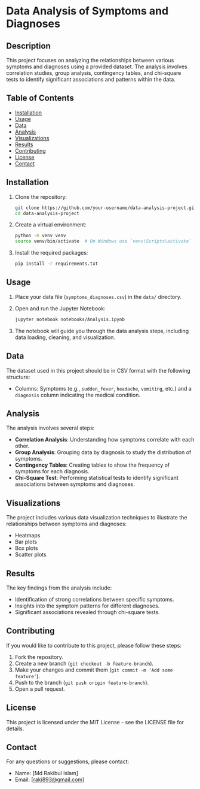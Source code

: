# Data Analysis of Symptoms and Diagnoses

## Description
This project focuses on analyzing the relationships between various symptoms and diagnoses using a provided dataset. The analysis involves correlation studies, group analysis, contingency tables, and chi-square tests to identify significant associations and patterns within the data.

## Table of Contents
- [Installation](#installation)
- [Usage](#usage)
- [Data](#data)
- [Analysis](#analysis)
- [Visualizations](#visualizations)
- [Results](#results)
- [Contributing](#contributing)
- [License](#license)
- [Contact](#contact)


## Installation

1. Clone the repository:
    ```bash
    git clone https://github.com/your-username/data-analysis-project.git
    cd data-analysis-project
    ```

2. Create a virtual environment:
    ```bash
    python -m venv venv
    source venv/bin/activate  # On Windows use `venv\Scripts\activate`
    ```

3. Install the required packages:
    ```bash
    pip install -r requirements.txt
    ```

## Usage

1. Place your data file (`symptoms_diagnoses.csv`) in the `data/` directory.

2. Open and run the Jupyter Notebook:
    ```bash
    jupyter notebook notebooks/Analysis.ipynb
    ```

3. The notebook will guide you through the data analysis steps, including data loading, cleaning, and visualization.

## Data
The dataset used in this project should be in CSV format with the following structure:
- Columns: Symptoms (e.g., `sudden_fever`, `headache`, `vomiting`, etc.) and a `diagnosis` column indicating the medical condition.

## Analysis
The analysis involves several steps:
- **Correlation Analysis**: Understanding how symptoms correlate with each other.
- **Group Analysis**: Grouping data by diagnosis to study the distribution of symptoms.
- **Contingency Tables**: Creating tables to show the frequency of symptoms for each diagnosis.
- **Chi-Square Test**: Performing statistical tests to identify significant associations between symptoms and diagnoses.

## Visualizations
The project includes various data visualization techniques to illustrate the relationships between symptoms and diagnoses:
- Heatmaps
- Bar plots
- Box plots
- Scatter plots

## Results
The key findings from the analysis include:
- Identification of strong correlations between specific symptoms.
- Insights into the symptom patterns for different diagnoses.
- Significant associations revealed through chi-square tests.

## Contributing
If you would like to contribute to this project, please follow these steps:
1. Fork the repository.
2. Create a new branch (`git checkout -b feature-branch`).
3. Make your changes and commit them (`git commit -m 'Add some feature'`).
4. Push to the branch (`git push origin feature-branch`).
5. Open a pull request.

## License
This project is licensed under the MIT License - see the LICENSE file for details.

## Contact
For any questions or suggestions, please contact:
- Name: [Md Rakibul Islam]
- Email: [raki893@gmail.com]
